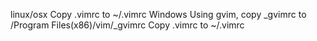 linux/osx
  Copy .vimrc to ~/.vimrc
Windows
  Using gvim, copy _gvimrc to /Program Files(x86)/vim/_gvimrc
  Copy .vimrc to ~/.vimrc

